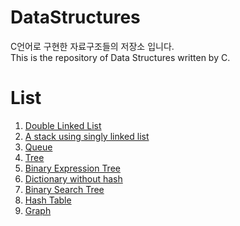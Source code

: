 # DataStructures
C언어로 구현한 자료구조들의 저장소 입니다.  
This is the repository of Data Structures written by C.

# List
1. [Double Linked List](./LinkedList.c)
2. [A stack using singly linked list](./Stack.c)
3. [Queue](./Queue.c)
4. [Tree](./Tree.c)
5. [Binary Expression Tree](./BinaryExpressionTree/src)
6. [Dictionary without hash](./dictionary.c)
7. [Binary Search Tree](./BST.c)
8. [Hash Table](./hashtable.c)
9. [Graph](./graph.c)
